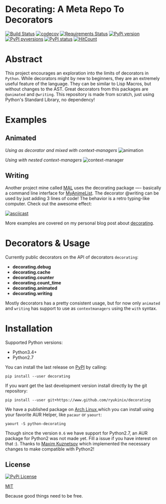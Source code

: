 Decorating: A Meta Repo To Decorators
=================

[![Build Status](https://travis-ci.org/ryukinix/decorating.svg?branch=master)](https://travis-ci.org/ryukinix/decorating)
[![codecov](https://codecov.io/gh/ryukinix/decorating/branch/master/graph/badge.svg)](https://codecov.io/gh/ryukinix/decorating)
[![Requirements Status](https://requires.io/github/ryukinix/decorating/requirements.svg?branch=master)](https://requires.io/github/ryukinix/decorating/requirements/?branch=master)
[![PyPi version](https://img.shields.io/pypi/v/decorating.svg)](https://pypi.python.org/pypi/decorating/)
[![PyPI pyversions](https://img.shields.io/pypi/pyversions/decorating.svg)](https://pypi.python.org/pypi/decorating/)
[![PyPI status](https://img.shields.io/pypi/status/decorating.svg)](https://pypi.python.org/pypi/decorating/)
[![HitCount](https://hitt.herokuapp.com/ryukinix/decorating.svg)](https://github.com/ryukinix/decorating)

# Abstract

This project encourages an exploration into the limits of decorators
in `Python`. While decorators might by new to beginners, they are an
extremely useful feature of the language. They can be similar to Lisp
Macros, but without changes to the AST. Great decorators from this
packages are `@animated` and `@writing`. This repository is made from
scratch, just using Python's Standard Library, no dependency!


# Examples

## Animated

*Using as decorator and mixed with context-managers*
![animation](https://i.imgur.com/hjkNvEE.gif)

*Using with nested context-managers*
![context-manager](https://i.imgur.com/EeVnDyy.gif)


## Writing

Another project mine called [MAL] uses the decorating package —-
basically a command line interface for [MyAnimeList]. The decorator
@writing can be used by just adding 3 lines of code! The behavior is a
retro typing-like computer. Check out the awesome effect:

[![asciicast](https://asciinema.org/a/ctt1rozymvsqmeipc1zrqhsxb.png)](https://asciinema.org/a/ctt1rozymvsqmeipc1zrqhsxb)

[MAL]: https://www.github.com/ryukinix/mal
[MyAnimeList]: https://myanimelist.net/

More examples are covered on my personal blog post about [decorating](manoel.tk/decorating).

# Decorators & Usage

Currently public decorators on the API of decorators `decorating`:

* **decorating.debug**
* **decorating.cache**
* **decorating.counter**
* **decorating.count_time**
* **decorating.animated**
* **decorating.writing**

Mostly decorators has a pretty consistent usage, but for now only `animated`
and `writing` has support to use as `contextmanagers` using the `with` syntax.

# Installation

Supported Python versions:

* Python3.4+
* Python2.7

You can install the last release on [PyPI] by calling:

```shell
pip install --user decorating
```

If you want get the last development version install directly by the git
repository:

```shell
pip install --user git+https://www.github.com/ryukinix/decorating
```

We have a published package on [Arch Linux],which you can install
using your favorite AUR Helper, like `pacaur` or `yaourt`:

```shell
yaourt -S python-decorating
```

[Arch Linux]: https://aur.archlinux.org/packages/python-decorating/
[PyPI]: https://pypi.python.org/pypi/decorating/

Though since the version `0.6` we have support for Python2.7, an AUR
package for Python2 was not made yet. Fill a issue if you have
interest on that :). Thanks to [Maxim Kuznetsov]
which implemented the necessary changes to make compatible with Python2!

[Maxim Kuznetsov]: https://github.com/mkuznets


## License
[![PyPi License](https://img.shields.io/pypi/l/decorating.svg)](https://pypi.python.org/pypi/decorating/)

[MIT](LICENSE)

Because good things need to be free.
